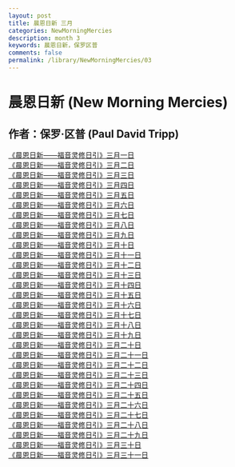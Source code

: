 ```yaml
---
layout: post
title: 晨恩日新 三月
categories: NewMorningMercies
description: month 3
keywords: 晨恩日新，保罗区普
comments: false
permalink: /library/NewMorningMercies/03
---
```


# 晨恩日新 (New Morning Mercies)

## 作者：保罗·区普 (Paul David Tripp)

[《晨恩日新——福音灵修日引》三月一日](/library/NewMorningMercies/0301)<br>
[《晨恩日新——福音灵修日引》三月二日](/library/NewMorningMercies/0302)<br>
[《晨恩日新——福音灵修日引》三月三日](/library/NewMorningMercies/0303)<br>
[《晨恩日新——福音灵修日引》三月四日](/library/NewMorningMercies/0304)<br>
[《晨恩日新——福音灵修日引》三月五日](/library/NewMorningMercies/0305)<br>
[《晨恩日新——福音灵修日引》三月六日](/library/NewMorningMercies/0306)<br>
[《晨恩日新——福音灵修日引》三月七日](/library/NewMorningMercies/0307)<br>
[《晨恩日新——福音灵修日引》三月八日](/library/NewMorningMercies/0308)<br>
[《晨恩日新——福音灵修日引》三月九日](/library/NewMorningMercies/0309)<br>
[《晨恩日新——福音灵修日引》三月十日](/library/NewMorningMercies/0310)<br>
[《晨恩日新——福音灵修日引》三月十一日](/library/NewMorningMercies/0311)<br>
[《晨恩日新——福音灵修日引》三月十二日](/library/NewMorningMercies/0312)<br>
[《晨恩日新——福音灵修日引》三月十三日](/library/NewMorningMercies/0313)<br>
[《晨恩日新——福音灵修日引》三月十四日](/library/NewMorningMercies/0314)<br>
[《晨恩日新——福音灵修日引》三月十五日](/library/NewMorningMercies/0315)<br>
[《晨恩日新——福音灵修日引》三月十六日](/library/NewMorningMercies/0316)<br>
[《晨恩日新——福音灵修日引》三月十七日](/library/NewMorningMercies/0317)<br>
[《晨恩日新——福音灵修日引》三月十八日](/library/NewMorningMercies/0318)<br>
[《晨恩日新——福音灵修日引》三月十九日](/library/NewMorningMercies/0319)<br>
[《晨恩日新——福音灵修日引》三月二十日](/library/NewMorningMercies/0320)<br>
[《晨恩日新——福音灵修日引》三月二十一日](/library/NewMorningMercies/0321)<br>
[《晨恩日新——福音灵修日引》三月二十二日](/library/NewMorningMercies/0322)<br>
[《晨恩日新——福音灵修日引》三月二十三日](/library/NewMorningMercies/0323)<br>
[《晨恩日新——福音灵修日引》三月二十四日](/library/NewMorningMercies/0324)<br>
[《晨恩日新——福音灵修日引》三月二十五日](/library/NewMorningMercies/0325)<br>
[《晨恩日新——福音灵修日引》三月二十六日](/library/NewMorningMercies/0326)<br>
[《晨恩日新——福音灵修日引》三月二十七日](/library/NewMorningMercies/0327)<br>
[《晨恩日新——福音灵修日引》三月二十八日](/library/NewMorningMercies/0328)<br>
[《晨恩日新——福音灵修日引》三月二十九日](/library/NewMorningMercies/0329)<br>
[《晨恩日新——福音灵修日引》三月三十日](/library/NewMorningMercies/0330)<br>
[《晨恩日新——福音灵修日引》三月三十一日](/library/NewMorningMercies/0331)<br>